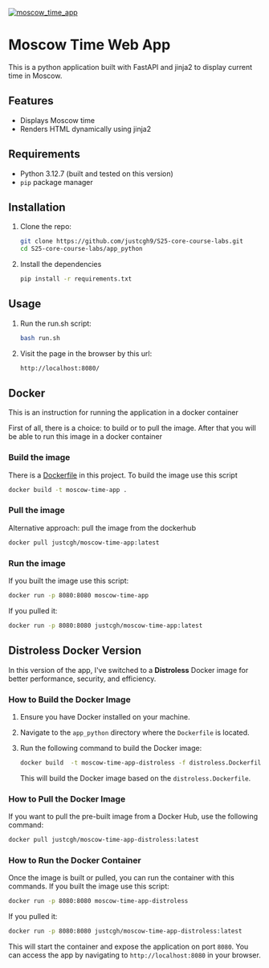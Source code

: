 [![moscow_time_app](https://github.com/justcgh9/S25-core-course-labs/actions/workflows/python.yaml/badge.svg)](https://github.com/justcgh9/S25-core-course-labs/actions/workflows/python.yaml)
# Moscow Time Web App

This is a python application built with FastAPI and jinja2 to display current time in Moscow.

## Features

- Displays Moscow time
- Renders HTML dynamically using jinja2

## Requirements

- Python 3.12.7 (built and tested on this version)
- `pip` package manager

## Installation

1. Clone the repo:

    ```bash
    git clone https://github.com/justcgh9/S25-core-course-labs.git
    cd S25-core-course-labs/app_python
    ```

2. Install the dependencies

    ```bash
    pip install -r requirements.txt
    ```

## Usage

1. Run the run.sh script:

    ```bash
    bash run.sh
    ```

2. Visit the page in the browser by this url:

    ```bash
    http://localhost:8080/
    ```

## Docker

This is an instruction for running the application in a docker container

First of all, there is a choice: to build or to pull the image.
After that you will be able to run this image in a docker container

### Build the image

There is a [Dockerfile](/app_python/Dockerfile) in this project. To build the image use this script

```bash
docker build -t moscow-time-app .
```

### Pull the image

Alternative approach: pull the image from the dockerhub

```bash
docker pull justcgh/moscow-time-app:latest
```

### Run the image

If you built the image use this script:

```bash
docker run -p 8080:8080 moscow-time-app
```

If you pulled it:

```bash
docker run -p 8080:8080 justcgh/moscow-time-app:latest
```

## Distroless Docker Version

In this version of the app, I've switched to a **Distroless** Docker image for better performance, security, and efficiency.

### How to Build the Docker Image

1. Ensure you have Docker installed on your machine.
2. Navigate to the `app_python` directory where the `Dockerfile` is located.
3. Run the following command to build the Docker image:

   ```bash
   docker build  -t moscow-time-app-distroless -f distroless.Dockerfile .
   ```

   This will build the Docker image based on the `distroless.Dockerfile`.

### How to Pull the Docker Image

If you want to pull the pre-built image from a Docker Hub, use the following command:

```bash
docker pull justcgh/moscow-time-app-distroless:latest
```

### How to Run the Docker Container

Once the image is built or pulled, you can run the container with this commands.
If you built the image use this script:

```bash
docker run -p 8080:8080 moscow-time-app-distroless
```

If you pulled it:

```bash
docker run -p 8080:8080 justcgh/moscow-time-app-distroless:latest
```

This will start the container and expose the application on port `8080`. You can access the app by navigating to `http://localhost:8080` in your browser.
